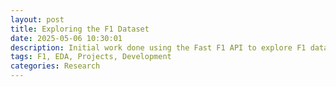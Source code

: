 ```yaml
---
layout: post
title: Exploring the F1 Dataset
date: 2025-05-06 10:30:01
description: Initial work done using the Fast F1 API to explore F1 data
tags: F1, EDA, Projects, Development
categories: Research
---
```


